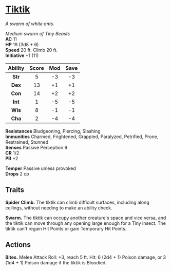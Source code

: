 # [Tiktik](https://hollowknight.wiki/w/Tiktik)

*A swarm of white ants.*

*Medium swarm of Tiny Beasts*  
**AC** 11  
**HP** 19 (3d8 + 6)  
**Speed** 20 ft. Climb 20 ft.  
**Initiative** +1 (11)  

| Ability | Score | Mod | Save |
|:-------:|:-----:|:---:|:----:|
| **Str** | 5     | -3  | -3   |
| **Dex** | 13    | +1  | +1   |
| **Con** | 14    | +2  | +2   |
| **Int** | 1     | -5  | -5   |
| **Wis** | 8     | -1  | -1   |
| **Cha** | 2     | -4  | -4   |

**Resistances** Bludgeoning, Piercing, Slashing  
**Immunities** Charmed, Frightened, Grappled, Paralyzed, Petrified, Prone, Restrained, Stunned  
**Senses** Passive Perception 9  
**CR** 1/2  
**PB** +2  

**Temper** Passive unless provoked  
**Drops** 2 cp  

## Traits

**Spider Climb.** The tiktik can climb difficult surfaces, including along ceilings, without needing to make an ability check.

**Swarm.** The tiktik can occupy another creature's space and vice versa, and the tiktik can move through any opening large enough for a Tiny insect. The tiktik can't regain Hit Points or gain Temporary Hit Points.

## Actions

**Bites.** Melee Attack Roll: +3, reach 5 ft. Hit: 6 (2d4 + 1) Poison damage, or 3 (1d4 + 1) Poison damage if the tiktik is Bloodied.
